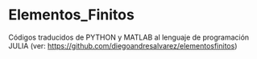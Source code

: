 # Elementos_Finitos
Códigos traducidos de PYTHON y MATLAB al lenguaje de programación JULIA (ver: https://github.com/diegoandresalvarez/elementosfinitos)
